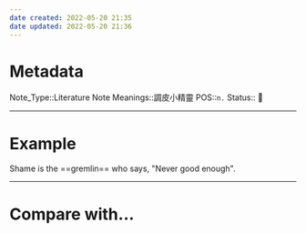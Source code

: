 ```yaml
---
date created: 2022-05-20 21:35
date updated: 2022-05-20 21:36
---
```


# Metadata

Note_Type::Literature Note
Meanings::調皮小精靈
POS::`n.`
Status:: 👶

---

# Example

Shame is the ==gremlin== who says, "Never good enough".

---

# Compare with...
